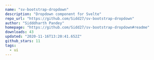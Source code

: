 ```yaml
---
name: "sv-bootstrap-dropdown"
description: "Dropdown component for Svelte"
repo_url: "https://github.com/Sidd27/sv-bootstrap-dropdown"
author: "Sidddharth Pandey"
homepage: "https://github.com/Sidd27/sv-bootstrap-dropdown#readme"
downloads: 43
updated: "2020-11-16T13:20:41.652Z"
github_stars: 11
tags: 
  - ui
---
```

